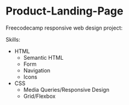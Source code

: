 # Product-Landing-Page
Freecodecamp responsive web design project: 

Skills: 
- HTML
  - Semantic HTML
  - Form
  - Navigation
  - Icons
- CSS
  - Media Queries/Responsive Design
  - Grid/Flexbox
